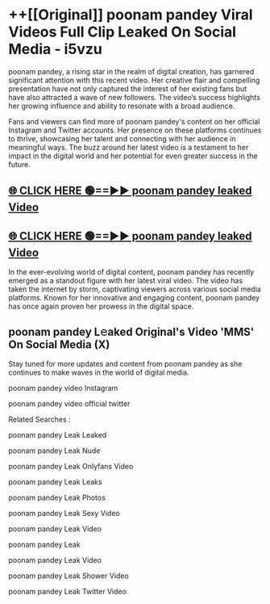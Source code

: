 # ++[[Original]] poonam pandey Viral Videos Full Clip Leaked On Social Media - i5vzu<br>

poonam pandey, a rising star in the realm of digital creation, has garnered significant attention with this recent video. Her creative flair and compelling presentation have not only captured the interest of her existing fans but have also attracted a wave of new followers. The video’s success highlights her growing influence and ability to resonate with a broad audience.

Fans and viewers can find more of poonam pandey's content on her official Instagram and Twitter accounts. Her presence on these platforms continues to thrive, showcasing her talent and connecting with her audience in meaningful ways. The buzz around her latest video is a testament to her impact in the digital world and her potential for even greater success in the future.


## [🌐 CLICK HERE 🟢==►► poonam pandey leaked Video ](https://onlyclips.site?title=poonam_pandey&ref=git)

## [🌐 CLICK HERE 🟢==►► poonam pandey leaked Video ](https://onlyclips.site?title=poonam_pandey&ref=git)


In the ever-evolving world of digital content, poonam pandey has recently emerged as a standout figure with her latest viral video. The video has taken the internet by storm, captivating viewers across various social media platforms. Known for her innovative and engaging content, poonam pandey has once again proven her prowess in the digital space.



## poonam pandey L𝚎aked Original's Video 'MMS' On Social Media (X)


Stay tuned for more updates and content from poonam pandey as she continues to make waves in the world of digital media.

poonam pandey video Instagram

poonam pandey video official twitter


Related Searches :

poonam pandey Leak Leaked

poonam pandey Leak Nude

poonam pandey Leak Onlyfans Video

poonam pandey Leak Leaks

poonam pandey Leak Photos

poonam pandey Leak Sexy Video

poonam pandey Leak Video

poonam pandey Leak

poonam pandey Leak Video

poonam pandey Leak Shower Video

poonam pandey Leak Twitter Video

